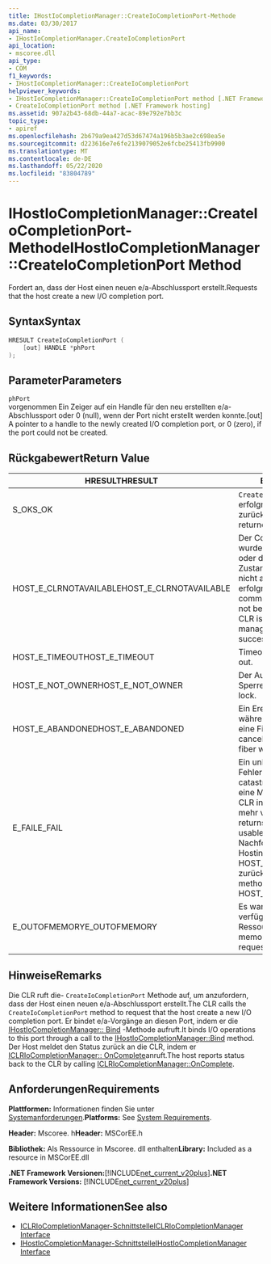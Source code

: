 ```yaml
---
title: IHostIoCompletionManager::CreateIoCompletionPort-Methode
ms.date: 03/30/2017
api_name:
- IHostIoCompletionManager.CreateIoCompletionPort
api_location:
- mscoree.dll
api_type:
- COM
f1_keywords:
- IHostIoCompletionManager::CreateIoCompletionPort
helpviewer_keywords:
- IHostIoCompletionManager::CreateIoCompletionPort method [.NET Framework hosting]
- CreateIoCompletionPort method [.NET Framework hosting]
ms.assetid: 907a2b43-68db-44a7-acac-89e792e7bb3c
topic_type:
- apiref
ms.openlocfilehash: 2b679a9ea427d53d67474a196b5b3ae2c698ea5e
ms.sourcegitcommit: d223616e7e6fe2139079052e6fcbe25413fb9900
ms.translationtype: MT
ms.contentlocale: de-DE
ms.lasthandoff: 05/22/2020
ms.locfileid: "83804789"
---
```

# <a name="ihostiocompletionmanagercreateiocompletionport-method"></a><span data-ttu-id="adaa5-102">IHostIoCompletionManager::CreateIoCompletionPort-Methode</span><span class="sxs-lookup"><span data-stu-id="adaa5-102">IHostIoCompletionManager::CreateIoCompletionPort Method</span></span>
<span data-ttu-id="adaa5-103">Fordert an, dass der Host einen neuen e/a-Abschlussport erstellt.</span><span class="sxs-lookup"><span data-stu-id="adaa5-103">Requests that the host create a new I/O completion port.</span></span>  
  
## <a name="syntax"></a><span data-ttu-id="adaa5-104">Syntax</span><span class="sxs-lookup"><span data-stu-id="adaa5-104">Syntax</span></span>  
  
```cpp  
HRESULT CreateIoCompletionPort (  
    [out] HANDLE *phPort  
);  
```  
  
## <a name="parameters"></a><span data-ttu-id="adaa5-105">Parameter</span><span class="sxs-lookup"><span data-stu-id="adaa5-105">Parameters</span></span>  
 `phPort`  
 <span data-ttu-id="adaa5-106">vorgenommen Ein Zeiger auf ein Handle für den neu erstellten e/a-Abschlussport oder 0 (null), wenn der Port nicht erstellt werden konnte.</span><span class="sxs-lookup"><span data-stu-id="adaa5-106">[out] A pointer to a handle to the newly created I/O completion port, or 0 (zero), if the port could not be created.</span></span>  
  
## <a name="return-value"></a><span data-ttu-id="adaa5-107">Rückgabewert</span><span class="sxs-lookup"><span data-stu-id="adaa5-107">Return Value</span></span>  
  
|<span data-ttu-id="adaa5-108">HRESULT</span><span class="sxs-lookup"><span data-stu-id="adaa5-108">HRESULT</span></span>|<span data-ttu-id="adaa5-109">BESCHREIBUNG</span><span class="sxs-lookup"><span data-stu-id="adaa5-109">Description</span></span>|  
|-------------|-----------------|  
|<span data-ttu-id="adaa5-110">S_OK</span><span class="sxs-lookup"><span data-stu-id="adaa5-110">S_OK</span></span>|<span data-ttu-id="adaa5-111">`CreateIoCompletionPort`wurde erfolgreich zurückgegeben.</span><span class="sxs-lookup"><span data-stu-id="adaa5-111">`CreateIoCompletionPort` returned successfully.</span></span>|  
|<span data-ttu-id="adaa5-112">HOST_E_CLRNOTAVAILABLE</span><span class="sxs-lookup"><span data-stu-id="adaa5-112">HOST_E_CLRNOTAVAILABLE</span></span>|<span data-ttu-id="adaa5-113">Der Common Language Runtime (CLR) wurde nicht in einen Prozess geladen, oder die CLR befindet sich in einem Zustand, in dem Sie verwalteten Code nicht ausführen oder den-Befehl nicht erfolgreich verarbeiten kann.</span><span class="sxs-lookup"><span data-stu-id="adaa5-113">The common language runtime (CLR) has not been loaded into a process, or the CLR is in a state in which it cannot run managed code or process the call successfully.</span></span>|  
|<span data-ttu-id="adaa5-114">HOST_E_TIMEOUT</span><span class="sxs-lookup"><span data-stu-id="adaa5-114">HOST_E_TIMEOUT</span></span>|<span data-ttu-id="adaa5-115">Timeout des Aufrufes.</span><span class="sxs-lookup"><span data-stu-id="adaa5-115">The call timed out.</span></span>|  
|<span data-ttu-id="adaa5-116">HOST_E_NOT_OWNER</span><span class="sxs-lookup"><span data-stu-id="adaa5-116">HOST_E_NOT_OWNER</span></span>|<span data-ttu-id="adaa5-117">Der Aufrufer ist nicht Besitzer der Sperre.</span><span class="sxs-lookup"><span data-stu-id="adaa5-117">The caller does not own the lock.</span></span>|  
|<span data-ttu-id="adaa5-118">HOST_E_ABANDONED</span><span class="sxs-lookup"><span data-stu-id="adaa5-118">HOST_E_ABANDONED</span></span>|<span data-ttu-id="adaa5-119">Ein Ereignis wurde abgebrochen, während ein blockierter Thread oder eine Fiber darauf wartete.</span><span class="sxs-lookup"><span data-stu-id="adaa5-119">An event was canceled while a blocked thread or fiber was waiting on it.</span></span>|  
|<span data-ttu-id="adaa5-120">E_FAIL</span><span class="sxs-lookup"><span data-stu-id="adaa5-120">E_FAIL</span></span>|<span data-ttu-id="adaa5-121">Ein unbekannter schwerwiegender Fehler ist aufgetreten.</span><span class="sxs-lookup"><span data-stu-id="adaa5-121">An unknown catastrophic failure occurred.</span></span> <span data-ttu-id="adaa5-122">Wenn eine Methode E_FAIL zurückgibt, ist die CLR innerhalb des Prozesses nicht mehr verwendbar.</span><span class="sxs-lookup"><span data-stu-id="adaa5-122">When a method returns E_FAIL, the CLR is no longer usable within the process.</span></span> <span data-ttu-id="adaa5-123">Nachfolgende Aufrufe von Hostingmethoden geben HOST_E_CLRNOTAVAILABLE zurück.</span><span class="sxs-lookup"><span data-stu-id="adaa5-123">Subsequent calls to hosting methods return HOST_E_CLRNOTAVAILABLE.</span></span>|  
|<span data-ttu-id="adaa5-124">E_OUTOFMEMORY</span><span class="sxs-lookup"><span data-stu-id="adaa5-124">E_OUTOFMEMORY</span></span>|<span data-ttu-id="adaa5-125">Es war nicht genügend Arbeitsspeicher verfügbar, um die angeforderte Ressource zuzuordnen.</span><span class="sxs-lookup"><span data-stu-id="adaa5-125">Not enough memory was available to allocate the requested resource.</span></span>|  
  
## <a name="remarks"></a><span data-ttu-id="adaa5-126">Hinweise</span><span class="sxs-lookup"><span data-stu-id="adaa5-126">Remarks</span></span>  
 <span data-ttu-id="adaa5-127">Die CLR ruft die- `CreateIoCompletionPort` Methode auf, um anzufordern, dass der Host einen neuen e/a-Abschlussport erstellt.</span><span class="sxs-lookup"><span data-stu-id="adaa5-127">The CLR calls the `CreateIoCompletionPort` method to request that the host create a new I/O completion port.</span></span> <span data-ttu-id="adaa5-128">Er bindet e/a-Vorgänge an diesen Port, indem er die [IHostIoCompletionManager:: Bind](../../../../docs/framework/unmanaged-api/hosting/ihostiocompletionmanager-bind-method.md) -Methode aufruft.</span><span class="sxs-lookup"><span data-stu-id="adaa5-128">It binds I/O operations to this port through a call to the [IHostIoCompletionManager::Bind](../../../../docs/framework/unmanaged-api/hosting/ihostiocompletionmanager-bind-method.md) method.</span></span> <span data-ttu-id="adaa5-129">Der Host meldet den Status zurück an die CLR, indem er [ICLRIoCompletionManager:: OnComplete](iclriocompletionmanager-oncomplete-method.md)anruft.</span><span class="sxs-lookup"><span data-stu-id="adaa5-129">The host reports status back to the CLR by calling [ICLRIoCompletionManager::OnComplete](iclriocompletionmanager-oncomplete-method.md).</span></span>  
  
## <a name="requirements"></a><span data-ttu-id="adaa5-130">Anforderungen</span><span class="sxs-lookup"><span data-stu-id="adaa5-130">Requirements</span></span>  
 <span data-ttu-id="adaa5-131">**Plattformen:** Informationen finden Sie unter [Systemanforderungen](../../get-started/system-requirements.md).</span><span class="sxs-lookup"><span data-stu-id="adaa5-131">**Platforms:** See [System Requirements](../../get-started/system-requirements.md).</span></span>  
  
 <span data-ttu-id="adaa5-132">**Header:** Mscoree. h</span><span class="sxs-lookup"><span data-stu-id="adaa5-132">**Header:** MSCorEE.h</span></span>  
  
 <span data-ttu-id="adaa5-133">**Bibliothek:** Als Ressource in Mscoree. dll enthalten</span><span class="sxs-lookup"><span data-stu-id="adaa5-133">**Library:** Included as a resource in MSCorEE.dll</span></span>  
  
 <span data-ttu-id="adaa5-134">**.NET Framework Versionen:**[!INCLUDE[net_current_v20plus](../../../../includes/net-current-v20plus-md.md)]</span><span class="sxs-lookup"><span data-stu-id="adaa5-134">**.NET Framework Versions:** [!INCLUDE[net_current_v20plus](../../../../includes/net-current-v20plus-md.md)]</span></span>  
  
## <a name="see-also"></a><span data-ttu-id="adaa5-135">Weitere Informationen</span><span class="sxs-lookup"><span data-stu-id="adaa5-135">See also</span></span>

- [<span data-ttu-id="adaa5-136">ICLRIoCompletionManager-Schnittstelle</span><span class="sxs-lookup"><span data-stu-id="adaa5-136">ICLRIoCompletionManager Interface</span></span>](iclriocompletionmanager-interface.md)
- [<span data-ttu-id="adaa5-137">IHostIoCompletionManager-Schnittstelle</span><span class="sxs-lookup"><span data-stu-id="adaa5-137">IHostIoCompletionManager Interface</span></span>](ihostiocompletionmanager-interface.md)

